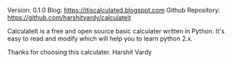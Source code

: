 Version: 0.1.0
Blog: https://itiscalculated.blogspot.com
Github Repository: https://github.com/harshitvardy/calculateit

CalculateIt is a free and open source basic calculater written in Python. It's easy to read and modify which will help you to learn python 2.x.

Thanks for choosing this calculater.
Harshit Vardy 

